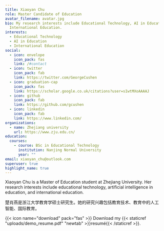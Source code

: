```yaml
---
title: Xiaoyan Chu
role: Master Candidate of Education
avatar_filename: avatar.jpg
bio: My research interests include Educational Technology, AI in Education,
  International Education.
interests:
  - Educational Technology
  - AI in Education
  - International Education
social:
  - icon: envelope
    icon_pack: fas
    link: /#contact
  - icon: twitter
    icon_pack: fab
    link: https://twitter.com/GeorgeCushen
  - icon: graduation-cap
    icon_pack: fas
    link: https://scholar.google.co.uk/citations?user=sIwtMXoAAAAJ
  - icon: github
    icon_pack: fab
    link: https://github.com/gcushen
  - icon: linkedin
    icon_pack: fab
    link: https://www.linkedin.com/
organizations:
  - name: Zhejiang university
    url: https://www.zju.edu.cn/
education:
  courses:
    - course: BSc in Educational Technology
      institution: Nanjing Normal University
      year: ""
email: xiaoyan_chu@outlook.com
superuser: true
highlight_name: true
---
```

Xiaoyan Chu is a Master of Education student at Zhejiang University. Her research interests include educational technology, artificial intelligence in education, and international education.

楚肖燕是浙江大学教育学硕士研究生。她的研究兴趣包括教育技术、教育中的人工智能、国际教育。

{{< icon name="download" pack="fas" >}} Download my {{< staticref "uploads/demo_resume.pdf" "newtab" >}}resumé{{< /staticref >}}.
